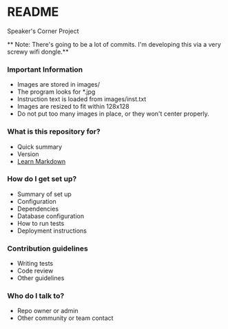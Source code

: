 # README #

Speaker's Corner Project

** Note: There's going to be a lot of commits. I'm developing this via a very screwy wifi dongle.**


### Important Information ###

* Images are stored in images/
* The program looks for *.jpg
* Instruction text is loaded from images/inst.txt
* Images are resized to fit within 128x128
* Do not put too many images in place, or they won't center properly.

### What is this repository for? ###

* Quick summary
* Version
* [Learn Markdown](https://bitbucket.org/tutorials/markdowndemo)

### How do I get set up? ###

* Summary of set up
* Configuration
* Dependencies
* Database configuration
* How to run tests
* Deployment instructions

### Contribution guidelines ###

* Writing tests
* Code review
* Other guidelines

### Who do I talk to? ###

* Repo owner or admin
* Other community or team contact